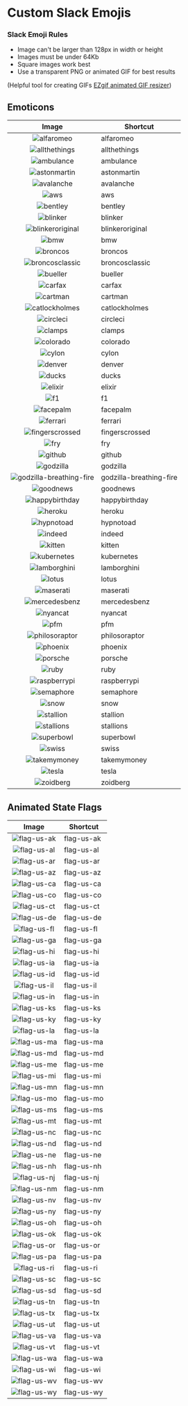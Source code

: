 # Custom Slack Emojis

### Slack Emoji Rules

* Image can't be larger than 128px in width or height
* Images must be under 64Kb
* Square images work best
* Use a transparent PNG or animated GIF for best results

(Helpful tool for creating GIFs [EZgif animated GIF resizer](http://ezgif.com/resize))

## Emoticons

| Image                                             | Shortcut        |
| :-----------------------------------------------: | --------------- |
| ![alfaromeo](emojis/alfaromeo.png)                | alfaromeo       |
| ![allthethings](emojis/allthethings.png)          | allthethings    |
| ![ambulance](emojis/ambulance.gif)                | ambulance       |
| ![astonmartin](emojis/astonmartin.png)            | astonmartin     |
| ![avalanche](emojis/avalanche.png)                | avalanche       |
| ![aws](emojis/aws.png)                            | aws             |
| ![bentley](emojis/bentley.png)                    | bentley         |
| ![blinker](emojis/blinker.png)                    | blinker         |
| ![blinkeroriginal](emojis/blinkeroriginal.png)    | blinkeroriginal |
| ![bmw](emojis/bmw.png)                            | bmw             |
| ![broncos](emojis/broncos.png)                    | broncos         |
| ![broncosclassic](emojis/broncosclassic.png)      | broncosclassic  |
| ![bueller](emojis/bueller.png)                    | bueller         |
| ![carfax](emojis/carfax.png)                      | carfax          |
| ![cartman](emojis/cartman.gif)                    | cartman         |
| ![catlockholmes](emojis/catlockholmes.png)        | catlockholmes   |
| ![circleci](emojis/circleci.png)                  | circleci        |
| ![clamps](emojis/clamps.png)                      | clamps          |
| ![colorado](emojis/colorado.png)                  | colorado        |
| ![cylon](emojis/cylon.gif)                        | cylon           |
| ![denver](emojis/denver.png)                      | denver          |
| ![ducks](emojis/ducks.png)                        | ducks           |
| ![elixir](emojis/elixir.png)                      | elixir          |
| ![f1](emojis/f1.png)                              | f1              |
| ![facepalm](emojis/facepalm.png)                  | facepalm        |
| ![ferrari](emojis/ferrari.png)                    | ferrari         |
| ![fingerscrossed](emojis/fingerscrossed.png)      | fingerscrossed  |
| ![fry](emojis/fry.png)                            | fry             |
| ![github](emojis/github.png)                      | github          |
| ![godzilla](emojis/godzilla.gif)                  | godzilla        |
| ![godzilla-breathing-fire](emojis/godzilla-breathing-fire.gif) | godzilla-breathing-fire |
| ![goodnews](emojis/goodnews.png)                  | goodnews        |
| ![happybirthday](emojis/happybirthday.gif)        | happybirthday   |
| ![heroku](emojis/heroku.png)                      | heroku          |
| ![hypnotoad](emojis/hypnotoad.gif)                | hypnotoad       |
| ![indeed](emojis/indeed.png)                      | indeed          |
| ![kitten](emojis/kitten.png)                      | kitten          |
| ![kubernetes](emojis/kubernetes.png)              | kubernetes      |
| ![lamborghini](emojis/lamborghini.png)            | lamborghini     |
| ![lotus](emojis/lotus.png)                        | lotus           |
| ![maserati](emojis/maserati.png)                  | maserati        |
| ![mercedesbenz](emojis/mercedesbenz.png)          | mercedesbenz    |
| ![nyancat](emojis/nyancat.gif)                    | nyancat         |
| ![pfm](emojis/pfm.png)                            | pfm             |
| ![philosoraptor](emojis/philosoraptor.png)        | philosoraptor   |
| ![phoenix](emojis/phoenix.png)                    | phoenix         |
| ![porsche](emojis/porsche.png)                    | porsche         |
| ![ruby](emojis/ruby.png)                          | ruby            |
| ![raspberrypi](emojis/raspberrypi.png)            | raspberrypi     |
| ![semaphore](emojis/semaphore.png)                | semaphore       |
| ![snow](emojis/snow.gif)                          | snow            |
| ![stallion](emojis/stallion.png)                  | stallion        |
| ![stallions](emojis/stallions.gif)                | stallions       |
| ![superbowl](emojis/superbowl.png)                | superbowl       |
| ![swiss](emojis/swiss.png)                        | swiss           |
| ![takemymoney](emojis/takemymoney.png)            | takemymoney     |
| ![tesla](emojis/tesla.png)                        | tesla           |
| ![zoidberg](emojis/zoidberg.png)                  | zoidberg        |

## Animated State Flags

| Image                                             | Shortcut        |
| :-----------------------------------------------: | --------------- |
| ![flag-us-ak](emojis/flag-us-ak.gif)              | flag-us-ak      |
| ![flag-us-al](emojis/flag-us-al.gif)              | flag-us-al      |
| ![flag-us-ar](emojis/flag-us-ar.gif)              | flag-us-ar      |
| ![flag-us-az](emojis/flag-us-az.gif)              | flag-us-az      |
| ![flag-us-ca](emojis/flag-us-ca.gif)              | flag-us-ca      |
| ![flag-us-co](emojis/flag-us-co.gif)              | flag-us-co      |
| ![flag-us-ct](emojis/flag-us-ct.gif)              | flag-us-ct      |
| ![flag-us-de](emojis/flag-us-de.gif)              | flag-us-de      |
| ![flag-us-fl](emojis/flag-us-fl.gif)              | flag-us-fl      |
| ![flag-us-ga](emojis/flag-us-ga.gif)              | flag-us-ga      |
| ![flag-us-hi](emojis/flag-us-hi.gif)              | flag-us-hi      |
| ![flag-us-ia](emojis/flag-us-ia.gif)              | flag-us-ia      |
| ![flag-us-id](emojis/flag-us-id.gif)              | flag-us-id      |
| ![flag-us-il](emojis/flag-us-il.gif)              | flag-us-il      |
| ![flag-us-in](emojis/flag-us-in.gif)              | flag-us-in      |
| ![flag-us-ks](emojis/flag-us-ks.gif)              | flag-us-ks      |
| ![flag-us-ky](emojis/flag-us-ky.gif)              | flag-us-ky      |
| ![flag-us-la](emojis/flag-us-la.gif)              | flag-us-la      |
| ![flag-us-ma](emojis/flag-us-ma.gif)              | flag-us-ma      |
| ![flag-us-md](emojis/flag-us-md.gif)              | flag-us-md      |
| ![flag-us-me](emojis/flag-us-me.gif)              | flag-us-me      |
| ![flag-us-mi](emojis/flag-us-mi.gif)              | flag-us-mi      |
| ![flag-us-mn](emojis/flag-us-mn.gif)              | flag-us-mn      |
| ![flag-us-mo](emojis/flag-us-mo.gif)              | flag-us-mo      |
| ![flag-us-ms](emojis/flag-us-ms.gif)              | flag-us-ms      |
| ![flag-us-mt](emojis/flag-us-mt.gif)              | flag-us-mt      |
| ![flag-us-nc](emojis/flag-us-nc.gif)              | flag-us-nc      |
| ![flag-us-nd](emojis/flag-us-nd.gif)              | flag-us-nd      |
| ![flag-us-ne](emojis/flag-us-ne.gif)              | flag-us-ne      |
| ![flag-us-nh](emojis/flag-us-nh.gif)              | flag-us-nh      |
| ![flag-us-nj](emojis/flag-us-nj.gif)              | flag-us-nj      |
| ![flag-us-nm](emojis/flag-us-nm.gif)              | flag-us-nm      |
| ![flag-us-nv](emojis/flag-us-nv.gif)              | flag-us-nv      |
| ![flag-us-ny](emojis/flag-us-ny.gif)              | flag-us-ny      |
| ![flag-us-oh](emojis/flag-us-oh.gif)              | flag-us-oh      |
| ![flag-us-ok](emojis/flag-us-ok.gif)              | flag-us-ok      |
| ![flag-us-or](emojis/flag-us-or.gif)              | flag-us-or      |
| ![flag-us-pa](emojis/flag-us-pa.gif)              | flag-us-pa      |
| ![flag-us-ri](emojis/flag-us-ri.gif)              | flag-us-ri      |
| ![flag-us-sc](emojis/flag-us-sc.gif)              | flag-us-sc      |
| ![flag-us-sd](emojis/flag-us-sd.gif)              | flag-us-sd      |
| ![flag-us-tn](emojis/flag-us-tn.gif)              | flag-us-tn      |
| ![flag-us-tx](emojis/flag-us-tx.gif)              | flag-us-tx      |
| ![flag-us-ut](emojis/flag-us-ut.gif)              | flag-us-ut      |
| ![flag-us-va](emojis/flag-us-va.gif)              | flag-us-va      |
| ![flag-us-vt](emojis/flag-us-vt.gif)              | flag-us-vt      |
| ![flag-us-wa](emojis/flag-us-wa.gif)              | flag-us-wa      |
| ![flag-us-wi](emojis/flag-us-wi.gif)              | flag-us-wi      |
| ![flag-us-wv](emojis/flag-us-wv.gif)              | flag-us-wv      |
| ![flag-us-wy](emojis/flag-us-wy.gif)              | flag-us-wy      |
